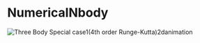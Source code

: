 # NumericalNbody

![Three Body Special case1(4th order Runge-Kutta)2danimation](https://github.com/AI-AAA/NumericalNbody/assets/125735084/e54b545e-c737-4e33-bcfa-138b7a41ce21)
